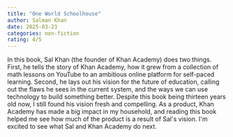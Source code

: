 ```yaml
---
title: "One World Schoolhouse"
author: Salman Khan
date: 2025-03-23
categories: non-fiction
rating: 4/5
---
```


In this book, Sal Khan (the founder of Khan Academy) does two things. First, he tells the story of Khan Academy, how it grew from a collection of math lessons on YouTube to an ambitious online platform for self-paced learning. Second, he lays out his vision for the future of education, calling out the flaws he sees in the current system, and the ways we can use technology to build something better. Despite this book being thirteen years old now, I still found his vision fresh and compelling. As a product, Khan Academy has made a big impact in my household, and reading this book helped me see how much of the product is a result of Sal's vision. I'm excited to see what Sal and Khan Academy do next.
